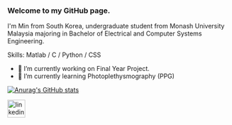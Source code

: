 ### Welcome to my GitHub page.
I'm Min from South Korea, undergraduate student from Monash University Malaysia majoring in Bachelor of Electrical and Computer Systems Engineering.

Skills: Matlab / C / Python / CSS

- 🔭 I’m currently working on Final Year Project.  
- 🌱 I’m currently learning  Photoplethysmography (PPG) 

[![Anurag's GitHub stats](https://github-readme-stats.vercel.app/api?username=minn5707)](https://github.com/anuraghazra/github-readme-stats)

[<img src='https://cdn.jsdelivr.net/npm/simple-icons@3.0.1/icons/linkedin.svg' alt='linkedin' height='40'>](www.linkedin.com/in/chanmin-park-479201286/)  

